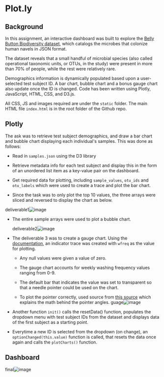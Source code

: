 # Plot.ly 

## Background 
In this assignment, an interactive dashboard was built to explore the [Belly Button Biodiversity dataset](samples.json), which catalogs the microbes that colonize human navels in JSON format.

The dataset reveals that a small handful of microbial species (also called operational taxonomic units, or OTUs, in the study) were present in more than 70% of people, while the rest were relatively rare.

Demographics information is dynamically populated based upon  a user-selected test subject ID. A bar chart, bubble chart and a bonus gauge chart also update once the ID is changed. Code has been written using Plotly, JavaScript, HTML, CSS, and D3.js.

All CSS, JS and images required are under the `static` folder. The main HTML file `index.html` is in the root folder of the Github repo.

## Plotly

The ask was to retrieve test subject demographics, and draw a bar chart and bubble chart displaying each individual's samples. This was done as follows:

* Read in `samples.json` using the D3 library

* Retrieve metadata info for each test subject and display this in the form of an unordered list item as a key-value pair on the dashboard.

* Get required data for plotting, including `sample_values`, `otu_ids` and `otu_labels` which were used to create a trace and plot the bar chart.

* Since the task was to only plot the top 10 values, the three arrays were sliced and reversed to display the chart as below.

deliverable1![image](https://user-images.githubusercontent.com/70616488/121878433-8dd0f180-ccc0-11eb-9e73-a459110608c0.png)

  

* The entire sample arrays were used to plot a bubble chart.
  
  deliverable2![image](https://user-images.githubusercontent.com/70616488/121878454-93c6d280-ccc0-11eb-816b-acad7ec50238.png)


* The deliverable 3 was to create a gauge chart. Using the [documentation](https://plot.ly/javascript/gauge-charts/), an indicator trace was created with `wfreq` as the value for plotting. 

    * Any null values were given a value of zero.

    * The gauge chart accounts for weekly washing frequency values ranging from 0-9.

    * The default bar that indicates the value was set to transparent so that a needle pointer could be used on the chart.

    * To plot the pointer correctly, used source from [this source](https://com2m.de/blog/technology/gauge-charts-with-plotly/) which explains the math behind the pointer angles.
 guage![image](https://user-images.githubusercontent.com/70616488/121878690-ddafb880-ccc0-11eb-9044-741cc3ba9b52.png)


* Another function `init()` calls the resetData() function, populates the dropdown menu with test subject IDs from the dataset and displays data of the first subject as a starting point.

* Everytime a new ID is selected from the dropdown (on change), an `optionChanged(this.value)` function is called, that resets the data once again and calls the `plotCharts()` function.

## Dashboard

  final![image](https://user-images.githubusercontent.com/70616488/121878738-e7392080-ccc0-11eb-8e26-ac4b6a068b79.png)

